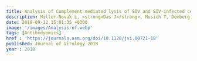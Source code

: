 ```yaml
---
title: Analysis of Complement mediated lysis of SIV and SIV-infected cells reveals sex differences in vaccine-induced immune responses and protection from infection in Rhesus macaques
description: Miller-Novak L, <strong>Das J</strong>, Musich T, Demberg T, Weiner J, Venzon D, Mohanram V, Vargas-Inchaustegui D, Tuero I, Ackerman M, Alter G, Robert-Guroff M
date: 2018-09-12 15:01:35 +0300
image: '/images/Analysis-of.webp'
tags: [Antibodyomics]
href : 'https://journals.asm.org/doi/10.1128/jvi.00721-18'
published: Journal of Virology 2018
year : 2018
---
```

